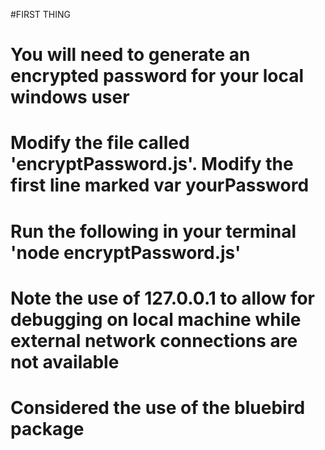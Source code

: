 #FIRST THING
# You will need to generate an encrypted password for your local windows user
# Modify the file called 'encryptPassword.js'. Modify the first line marked var yourPassword
# Run the following in your terminal 'node encryptPassword.js'


# Note the use of 127.0.0.1 to allow for debugging on local machine while external network connections are not available

# Considered the use of the bluebird package
